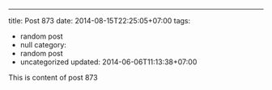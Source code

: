 ---
title: Post 873
date: 2014-08-15T22:25:05+07:00
tags:
  - random post
  - null
category:
  - random post
  - uncategorized
updated: 2014-06-06T11:13:38+07:00

This is content of post 873